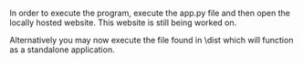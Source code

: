 In order to execute the program, execute the app.py file and then open the locally hosted website. This website is still being worked on.

Alternatively you may now execute the file found in \dist which will function as a standalone application.
